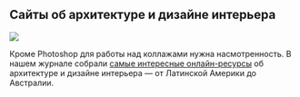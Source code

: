 ## Сайты об архитектуре и дизайне интерьера

![](/img/IPB_10/1648110643_Untitled%20_3_.png#rounded)

Кроме Photoshop для работы над коллажами нужна насмотренность. В нашем журнале собрали [самые интересные онлайн-ресурсы](https://softculture.cc/blog/entries/articles/glavnye-sayty-ob-arhitecture-i-dizayne-interior) об архитектуре и дизайне интерьера — от Латинской Америки до Австралии.